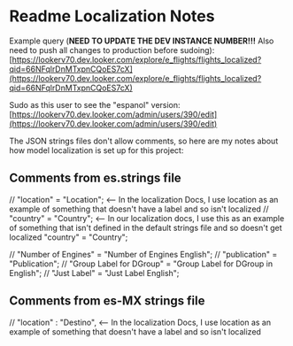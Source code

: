 # Readme Localization Notes

Example query (**NEED TO UPDATE THE DEV INSTANCE NUMBER!!!**  Also need to push all changes to production before sudoing): [https://lookerv70.dev.looker.com/explore/e_flights/flights_localized?qid=66NFqlrDnMTxpnCQoES7cX](https://lookerv70.dev.looker.com/explore/e_flights/flights_localized?qid=66NFqlrDnMTxpnCQoES7cX)

Sudo as this user to see the "espanol" version: [https://lookerv70.dev.looker.com/admin/users/390/edit](https://lookerv70.dev.looker.com/admin/users/390/edit)


The JSON strings files don't allow comments, so here are my notes about how model localization is set up for this project:

## Comments from es.strings file

// "location" = "Location"; <-- In the localization Docs, I use location as an example of something that doesn't have a label and so isn't localized
// "country" = "Country"; <-- In our localization docs, I use this as an example of something that isn't defined in the default strings file and so doesn't get localized
"country" = "Country";


// "Number of Engines" = "Number of Engines English";
// "publication" = "Publication";
// "Group Label for DGroup" = "Group Label for DGroup in English";
// "Just Label" = "Just Label English";


## Comments from es-MX strings file

// "location" : "Destino", <-- In the localization Docs, I use location as an example of something that doesn't have a label and so isn't localized
